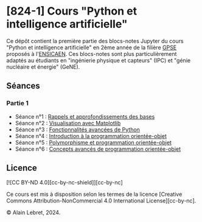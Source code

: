 #  [824-1] Cours "Python et intelligence artificielle"

Ce dépôt contient la première partie des blocs-notes Jupyter du cours "Python et intelligence artificielle" en 2ème année de la filière [GPSE](https://www.ensicaen.fr/formation/diplomes-dingenieurs/formation-statut-etudiant/genie-physique-et-systemes-embarques/) proposés à l'[ENSICAEN](https://www.ensicaen.fr). Ces blocs-notes sont plus particulièrement adaptés au étudiants en "ingénierie physique et capteurs" (IPC) et "génie nucléaire et énergie" (GeNE).

## Séances

### Partie 1

- Séance n°1 : [Rappels et approfondissements des bases](./seance_01.ipynb)
- Séance n°2 : [Visualisation avec Matplotlib](./seance_02.ipynb)
- Séance n°3 : [Fonctionnalités avancées de Python](./seance_03.ipynb)
- Séance n°4 : [Introduction à la programmation orientée-objet](./seance_04.ipynb)
- Séance n°5 : [Polymorphisme et programmation orientée-objet](./seance_05.ipynb)
- Séance n°6 : [Concepts avancés de programmation orientée-objet](./seance_06.ipynb)

## Licence

[![CC BY-ND 4.0][cc-by-nc-shield]][cc-by-nc]

Ce cours est mis à disposition selon les termes de la licence [Creative Commons Attribution-NonCommercial 4.0 International License][cc-by-nc].

© Alain Lebret, 2024.
